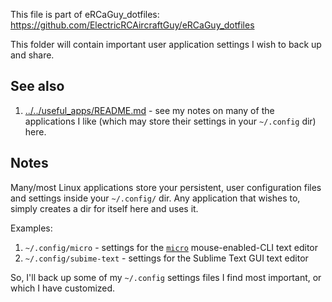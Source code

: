 This file is part of eRCaGuy_dotfiles: https://github.com/ElectricRCAircraftGuy/eRCaGuy_dotfiles

This folder will contain important user application settings I wish to back up and share. 


## See also

1. [../../useful_apps/README.md](../../useful_apps/README.md) - see my notes on many of the applications I like (which may store their settings in your `~/.config` dir) here.


## Notes

Many/most Linux applications store your persistent, user configuration files and settings inside your `~/.config/` dir. Any application that wishes to, simply creates a dir for itself here and uses it.

Examples: 
1. `~/.config/micro` - settings for the [`micro`](https://github.com/zyedidia/micro) mouse-enabled-CLI text editor
1. `~/.config/subime-text` - settings for the Sublime Text GUI text editor

So, I'll back up some of my `~/.config` settings files I find most important, or which I have customized. 
